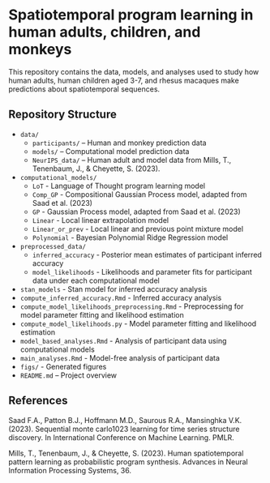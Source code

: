 # Spatiotemporal program learning in human adults, children, and monkeys
This repository contains the data, models, and analyses used to study how human adults, human children aged 3-7, and rhesus macaques make predictions about spatiotemporal sequences.


## Repository Structure

- `data/`
  - `participants/` – Human and monkey prediction data
  - `models/` – Computational model prediction data
  - `NeurIPS_data/` – Human adult and model data from Mills, T., Tenenbaum, J., & Cheyette, S. (2023).
- `computational_models/`
  - `LoT` - Language of Thought program learning model
  - `Comp_GP` - Compositional Gaussian Process model, adapted from Saad et al. (2023)
  - `GP` - Gaussian Process model, adapted from Saad et al. (2023)
  - `Linear` - Local linear extrapolation model
  - `Linear_or_prev` - Local linear and previous point mixture model
  - `Polynomial` - Bayesian Polynomial Ridge Regression model
- `preprocessed_data/`
  - `inferred_accuracy` - Posterior mean estimates of participant inferred accuracy
  - `model_likelihoods` - Likelihoods and parameter fits for participant data under each computational model
- `stan_models` - Stan model for inferred accuracy analysis
- `compute_inferred_accuracy.Rmd` - Inferred accuracy analysis
- `compute_model_likelihoods_preprocessing.Rmd` - Preprocessing for model parameter fitting and likelihood estimation
- `compute_model_likelihoods.py` - Model parameter fitting and likelihood estimation
- `model_based_analyses.Rmd` - Analysis of participant data using computational models
- `main_analyses.Rmd` - Model-free analysis of participant data
- `figs/` - Generated figures
- `README.md` – Project overview


## References

Saad F.A., Patton B.J., Hoffmann M.D., Saurous R.A., Mansinghka V.K. (2023). Sequential monte carlo1023
learning for time series structure discovery. In International Conference on Machine Learning. PMLR.

Mills, T., Tenenbaum, J., & Cheyette, S. (2023). Human spatiotemporal pattern learning as probabilistic program synthesis. Advances in Neural Information Processing Systems, 36.